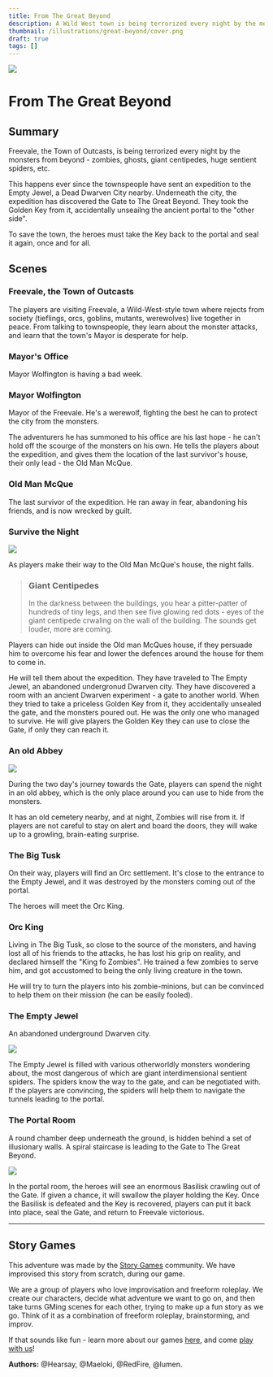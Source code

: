 ```yaml
---
title: From The Great Beyond
description: A Wild West town is being terrorized every night by the monsters from "the other side" - zombies, ghosts, huge sentient spiders, etc. The players must return The Golden Key to the abandoned Dwarven city to reseal the Gate the monsters are coming from.
thumbnail: /illustrations/great-beyond/cover.png
draft: true
tags: []
---
```


<img  className="post-header" src="/illustrations/great-beyond/cover.png"/>

# From The Great Beyond

## Summary

Freevale, the Town of Outcasts, is being terrorized every night by the monsters from beyond - zombies, ghosts, giant centipedes, huge sentient spiders, etc.

This happens ever since the townspeople have sent an expedition to the Empty Jewel, a Dead Dwarven City nearby. Underneath the city, the expedition has discovered the Gate to The Great Beyond. They took the Golden Key from it, accidentally unseailng the ancient portal to the "other side".

To save the town, the heroes must take the Key back to the portal and seal it again, once and for all.
    
## Scenes

### Freevale, the Town of Outcasts

The players are visiting Freevale, a Wild-West-style town where rejects from society (tieflings, orcs, goblins, mutants, werewolves) live together in peace. From talking to townspeople, they learn about the monster attacks, and learn that the town's Mayor is desperate for help.

### Mayor's Office

Mayor Wolfington is having a bad week. 

<div className="character">

### Mayor Wolfington
Mayor of the Freevale. He's a werewolf, fighting the best he can to protect the city from the monsters.

</div>

The adventurers he has summoned to his office are his last hope - he can't hold off the scourge of the monsters on his own. He tells the players about the expedition, and gives them the location of the last survivor's house, their only lead - the Old Man McQue.

<div className="character">

### Old Man McQue
The last survivor of the expedition. He ran away in fear, abandoning his friends, and is now wrecked by guilt.

</div>


### Survive the Night
<img src="/illustrations/great-beyond/town-streets.jpg"/>

As players make their way to the Old Man McQue's house, the night falls. 

> ### Giant Centipedes  
> In the darkness between the buildings, you hear a pitter-patter of hundreds of tiny legs, and then see five glowing red dots - eyes of the giant centipede crwaling on the wall of the building. The sounds get louder, more are coming.

Players can hide out inside the Old man McQues house, if they persuade him to overcome his fear and lower the defences around the house for them to come in.

He will tell them about the expedition. They have traveled to The Empty Jewel, an abandoned undergronud Dwarven city. They have discovered a room with an ancient Dwarven experiment - a gate to another world. When they tried to take a priceless Golden Key from it, they accidentally unsealed the gate, and the monsters poured out. He was the only one who managed to survive. He will give players the Golden Key they can use to close the Gate, if only they can reach it.

### An old Abbey
![](/illustrations/great-beyond/abbey.jpg)

During the two day's journey towards the Gate, players can spend the night in an old abbey, which is the only place around you can use to hide from the monsters. 

It has an old cemetery nearby, and at night, Zombies will rise from it. If players are not careful to stay on alert and board the doors, they will wake up to a growling, brain-eating surprise.

### The Big Tusk

On their way, players will find an Orc settlement. It's close to the entrance to the Empty Jewel, and it was destroyed by the monsters coming out of the portal.

The heroes will meet the Orc King. 

<div className="character">

### Orc King
Living in The Big Tusk, so close to the source of the monsters, and having lost all of his friends to the attacks, he has lost his grip on reality, and declared himself the "King fo Zombies". He trained a few zombies to serve him, and got accustomed to being the only living creature in the town.

</div>

He will try to turn the players into his zombie-minions, but can be convinced to help them on their mission (he can be easily fooled).

### The Empty Jewel
An abandoned underground Dwarven city.

<div className="token"><img src="/illustrations/great-beyond/dwarven-citadel.jpg"/></div> 

The Empty Jewel is filled with various otherworldly monsters wondering about, the most dangerous of which are giant interdimensional sentient spiders. The spiders know the way to the gate, and can be negotiated with. If the players are convincing, the spiders will help them to navigate the tunnels leading to the portal.

### The Portal Room
A round chamber deep underneath the ground, is hidden behind a set of illusionary walls. A spiral staircase is leading to the Gate to The Great Beyond.

<img src="/illustrations/great-beyond/veil.png"/>

In the portal room, the heroes will see an enormous Basilisk crawling out of the Gate. If given a chance, it will swallow the player holding the Key. Once the Basilisk is defeated and the Key is recovered, players can put it back into place, seal the Gate, and return to Freevale victorious.

---

## Story Games

This adventure was made by the [Story Games](https://discord.gg/gNrJJNMuyD) community. We have improvised this story from scratch, during our game. 

We are a group of players who love improvisation and freeform roleplay. We create our characters, decide what adventure we want to go on, and then take turns GMing scenes for each other, trying to make up a fun story as we go. Think of it as a combination of freeform roleplay, brainstorming, and improv.

If that sounds like fun - learn more about our games [here](https://rpgadventures.io/story-games), and come [play with us](https://discord.gg/gNrJJNMuyD)!

**Authors:** @Hearsay, @Maeloki, @RedFire, @lumen.



